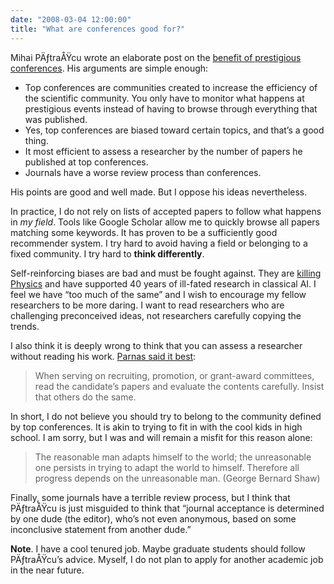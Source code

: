 ```yaml
---
date: "2008-03-04 12:00:00"
title: "What are conferences good for?"
---
```




Mihai PÄƒtraÅŸcu wrote an elaborate post on the [benefit of prestigious conferences](https://infoweekly.blogspot.com/2008/03/conferences.html). His arguments are simple enough:

- Top conferences are communities created to increase the efficiency of the scientific community. You only have to monitor what happens at prestigious events instead of having to browse through everything that was published.
- Yes, top conferences are biased toward certain topics, and that&rsquo;s a good thing.
- It most efficient to assess a researcher by the number of papers he published at top conferences.
- Journals have a worse review process than conferences.


His points are good and well made. But I oppose his ideas nevertheless.

In practice, I do not rely on lists of accepted papers to follow what happens in <em>my field</em>. Tools like Google Scholar allow me to quickly browse all papers matching some keywords. It has proven to be a sufficiently good recommender system. I try hard to avoid having a field or belonging to a fixed community. I try hard to __think differently__.

Self-reinforcing biases are bad and must be fought against. They are [killing Physics](http://www.thetroublewithphysics.com/) and have supported 40 years of ill-fated research in classical AI. I feel we have &ldquo;too much of the same&rdquo; and I wish to encourage my fellow researchers to be more daring. I want to read researchers who are challenging preconceived ideas, not researchers carefully copying the trends.

I also think it is deeply wrong to think that you can assess a researcher without reading his work. [Parnas said it best](/lemire/blog/2007/10/27/publish-or-perish-let-them-perish/):

> When serving on recruiting, promotion, or grant-award committees, read the candidate&rsquo;s papers and evaluate the contents carefully. Insist that others do the same.


In short, I do not believe you should try to belong to the community defined by top conferences. It is akin to trying to fit in with the cool kids in high school. I am sorry, but I was and will remain a misfit for this reason alone:

>The reasonable man adapts himself to the world; the unreasonable one persists in trying to adapt the world to himself. Therefore all progress depends on the unreasonable man. (George Bernard Shaw)


Finally, some journals have a terrible review process, but I think that PÄƒtraÅŸcu is just misguided to think that &ldquo;journal acceptance is determined by one dude (the editor), who&rsquo;s not even anonymous, based on some inconclusive statement from another dude.&rdquo;

__Note__. I have a cool tenured job. Maybe graduate students should follow PÄƒtraÅŸcu&rsquo;s advice. Myself, I do not plan to apply for another academic job in the near future.


